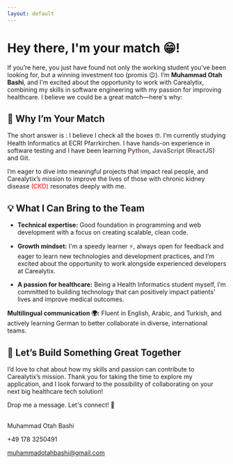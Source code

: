 ```yaml
---
layout: default
---
```


# Hey there, I'm your match 😁!

If you’re here, you just have found not only the working student you've been looking for, but a winning investment too (promis 😉). I’m <strong>Muhammad Otah Bashi</strong>, and I’m excited about the opportunity to work with Carealytix, combining my skills in software engineering with my passion for improving healthcare. I believe we could be a great match—here's why:

## 🚀 Why I’m Your Match

The short answer is : I believe I check all the boxes 🤓.  I’m currently studying Health Informatics at ECRI Pfarrkirchen. I have hands-on experience in software testing and I have been learning <span style="color:#756464; font-weight:bold">Python</span>, <span style="color:#756464; font-weight:bold">JavaScript (ReactJS)</span> and <span style="color:#756464; font-weight:bold">Git</span>.

I’m eager to dive into meaningful projects that impact real people, and Carealytix’s mission to improve the lives of those with chronic kidney disease <span style="color:red">(CKD)</span> resonates deeply with me.

## 💡 What I Can Bring to the Team

* **Technical expertise:** Good foundation in programming and web development with a focus on creating scalable, clean code.

* **Growth mindset:** I'm a speedy learner ⚡, always open for feedback and eager to learn new technologies and development practices, and I’m excited about the opportunity to work alongside experienced developers at Carealytix.

* **A passion for healthcare:** Being a Health Informatics student myself, I’m committed to building technology that can positively impact patients' lives and improve medical outcomes.

**Multilingual communication 🌍:** Fluent in English, Arabic, and Turkish, and actively learning German to better collaborate in diverse, international teams.


## 🤝 Let’s Build Something Great Together
I’d love to chat about how my skills and passion can contribute to Carealytix’s mission. Thank you for taking the time to explore my application, and I look forward to the possibility of collaborating on your next big healthcare tech solution!

Drop me a message. Let's connect! 🤩

<br/>
Muhammad Otah Bashi

+49 178 3250491

muhammadotahbashi@gmail.com


<!-- ![Octocat](https://github.githubassets.com/images/icons/emoji/octocat.png) -->
